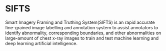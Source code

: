 # SIFTS
Smart Imagery Framing and Truthing System(SIFTS) is an rapid accurate fine-grained image labelling and annotation system to assist annotators to identify abnormality, corresponding boundaries, and other abnormalities on large-amount of chest x-ray images to train and test machine learning and deep learning artificial intelligence. 
